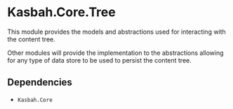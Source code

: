 # Kasbah.Core.Tree

This module provides the models and abstractions used for interacting with the content tree.

Other modules will provide the implementation to the abstractions allowing for any type of data store to be used to persist the content tree.

## Dependencies

 * `Kasbah.Core`
